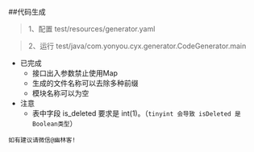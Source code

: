 ##代码生成

>1、配置 test/resources/generator.yaml

>2、运行 test/java/com.yonyou.cyx.generator.CodeGenerator.main

- 已完成
    + 接口出入参数禁止使用Map
    + 生成的文件名称可以去除多种前缀
    + 模块名称可以为空
- 注意
    + 表中字段 is_deleted 要求是 int(1)。（`tinyint 会导致 isDeleted 是Boolean类型`）
    
`如有建议请微信@幽林客!`

